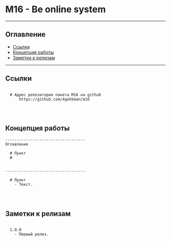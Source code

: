 # M16 - Be online system
---
## Оглавление

  - [Ссылки](#link1)
  - [Концепция работы](#link2)
  - [Заметки к релизам](#link100)

---

## Ссылки <a id="link1"></a>
```

  # Адрес репозитория пакета M16 на github
      https://github.com/4gekkman/m16

	
			
```

## Концепция работы <a id="link2"></a>
```
-----------------------------------
Оглавление

  # Пункт
  #


-----------------------------------

  # Пункт
    - Текст.




```

## Заметки к релизам <a id="link100"></a>
```

  1.0.0
    - Первый релиз.

```










